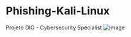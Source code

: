 # Phishing-Kali-Linux
Projeto DIO - Cybersecurity Specialist
![image](https://github.com/user-attachments/assets/317c7f87-c6a3-4229-aed7-a307bd3ea368)
